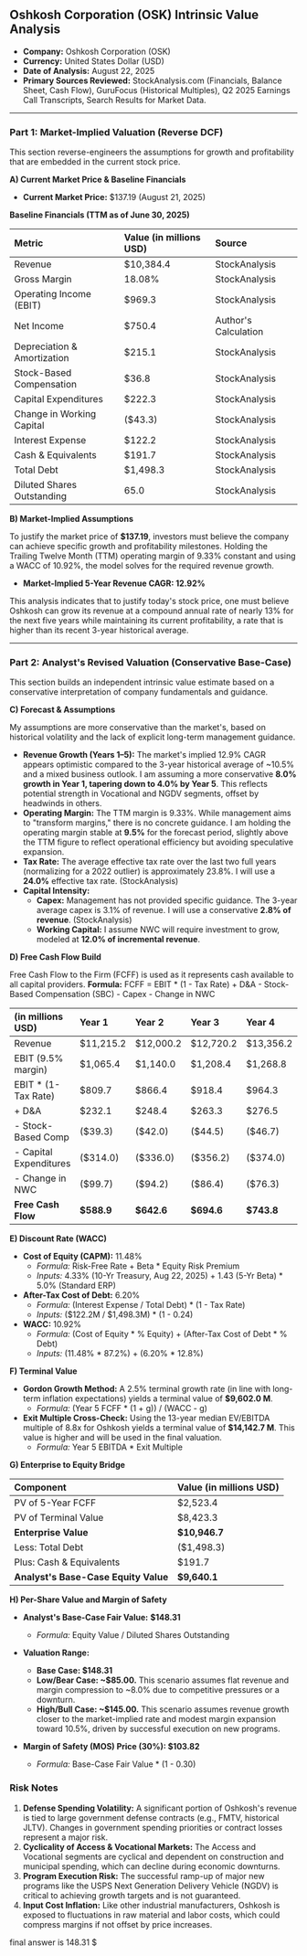 ## **Oshkosh Corporation (OSK) Intrinsic Value Analysis**

*   **Company:** Oshkosh Corporation (OSK)
*   **Currency:** United States Dollar (USD)
*   **Date of Analysis:** August 22, 2025
*   **Primary Sources Reviewed:** StockAnalysis.com (Financials, Balance Sheet, Cash Flow), GuruFocus (Historical Multiples), Q2 2025 Earnings Call Transcripts, Search Results for Market Data.

---

### **Part 1: Market-Implied Valuation (Reverse DCF)**

This section reverse-engineers the assumptions for growth and profitability that are embedded in the current stock price.

**A) Current Market Price & Baseline Financials**

*   **Current Market Price:** $137.19 (August 21, 2025)

**Baseline Financials (TTM as of June 30, 2025)**

| Metric | Value (in millions USD) | Source |
| :--- | :--- | :--- |
| Revenue | $10,384.4 | StockAnalysis |
| Gross Margin | 18.08% | StockAnalysis |
| Operating Income (EBIT) | $969.3 | StockAnalysis |
| Net Income | $750.4 | Author's Calculation |
| Depreciation & Amortization | $215.1 | StockAnalysis |
| Stock-Based Compensation | $36.8 | StockAnalysis |
| Capital Expenditures | $222.3 | StockAnalysis |
| Change in Working Capital | ($43.3) | StockAnalysis |
| Interest Expense | $122.2 | StockAnalysis |
| Cash & Equivalents | $191.7 | StockAnalysis |
| Total Debt | $1,498.3 | StockAnalysis |
| Diluted Shares Outstanding | 65.0 | StockAnalysis |

**B) Market-Implied Assumptions**

To justify the market price of **$137.19**, investors must believe the company can achieve specific growth and profitability milestones. Holding the Trailing Twelve Month (TTM) operating margin of 9.33% constant and using a WACC of 10.92%, the model solves for the required revenue growth.

*   **Market-Implied 5-Year Revenue CAGR: 12.92%**

This analysis indicates that to justify today's stock price, one must believe Oshkosh can grow its revenue at a compound annual rate of nearly 13% for the next five years while maintaining its current profitability, a rate that is higher than its recent 3-year historical average.

---

### **Part 2: Analyst's Revised Valuation (Conservative Base-Case)**

This section builds an independent intrinsic value estimate based on a conservative interpretation of company fundamentals and guidance.

**C) Forecast & Assumptions**

My assumptions are more conservative than the market's, based on historical volatility and the lack of explicit long-term management guidance.

*   **Revenue Growth (Years 1–5):** The market's implied 12.9% CAGR appears optimistic compared to the 3-year historical average of ~10.5% and a mixed business outlook. I am assuming a more conservative **8.0% growth in Year 1, tapering down to 4.0% by Year 5**. This reflects potential strength in Vocational and NGDV segments, offset by headwinds in others.
*   **Operating Margin:** The TTM margin is 9.33%. While management aims to "transform margins," there is no concrete guidance. I am holding the operating margin stable at **9.5%** for the forecast period, slightly above the TTM figure to reflect operational efficiency but avoiding speculative expansion.
*   **Tax Rate:** The average effective tax rate over the last two full years (normalizing for a 2022 outlier) is approximately 23.8%. I will use a **24.0%** effective tax rate. (StockAnalysis)
*   **Capital Intensity:**
    *   **Capex:** Management has not provided specific guidance. The 3-year average capex is 3.1% of revenue. I will use a conservative **2.8% of revenue**. (StockAnalysis)
    *   **Working Capital:** I assume NWC will require investment to grow, modeled at **12.0% of incremental revenue**.

**D) Free Cash Flow Build**

Free Cash Flow to the Firm (FCFF) is used as it represents cash available to all capital providers.
**Formula:** FCFF = EBIT * (1 - Tax Rate) + D&A - Stock-Based Compensation (SBC) - Capex - Change in NWC

| (in millions USD) | Year 1 | Year 2 | Year 3 | Year 4 | Year 5 |
| :--- | :--- | :--- | :--- | :--- | :--- |
| Revenue | $11,215.2 | $12,000.2 | $12,720.2 | $13,356.2 | $13,890.5 |
| EBIT (9.5% margin) | $1,065.4 | $1,140.0 | $1,208.4 | $1,268.8 | $1,319.6 |
| EBIT * (1-Tax Rate) | $809.7 | $866.4 | $918.4 | $964.3 | $1,002.9 |
| + D&A | $232.1 | $248.4 | $263.3 | $276.5 | $287.5 |
| - Stock-Based Comp | ($39.3) | ($42.0) | ($44.5) | ($46.7) | ($48.6) |
| - Capital Expenditures | ($314.0) | ($336.0) | ($356.2) | ($374.0) | ($388.9) |
| - Change in NWC | ($99.7) | ($94.2) | ($86.4) | ($76.3) | ($64.1) |
| **Free Cash Flow** | **$588.9** | **$642.6** | **$694.6** | **$743.8** | **$788.8** |

**E) Discount Rate (WACC)**

*   **Cost of Equity (CAPM):** 11.48%
    *   *Formula:* Risk-Free Rate + Beta * Equity Risk Premium
    *   *Inputs:* 4.33% (10-Yr Treasury, Aug 22, 2025) + 1.43 (5-Yr Beta) * 5.0% (Standard ERP)
*   **After-Tax Cost of Debt:** 6.20%
    *   *Formula:* (Interest Expense / Total Debt) * (1 - Tax Rate)
    *   *Inputs:* ($122.2M / $1,498.3M) * (1 - 0.24)
*   **WACC:** 10.92%
    *   *Formula:* (Cost of Equity * % Equity) + (After-Tax Cost of Debt * % Debt)
    *   *Inputs:* (11.48% * 87.2%) + (6.20% * 12.8%)

**F) Terminal Value**

*   **Gordon Growth Method:** A 2.5% terminal growth rate (in line with long-term inflation expectations) yields a terminal value of **$9,602.0 M**.
    *   *Formula:* (Year 5 FCFF * (1 + g)) / (WACC - g)
*   **Exit Multiple Cross-Check:** Using the 13-year median EV/EBITDA multiple of 8.8x for Oshkosh yields a terminal value of **$14,142.7 M**. This value is higher and will be used in the final valuation.
    *   *Formula:* Year 5 EBITDA * Exit Multiple

**G) Enterprise to Equity Bridge**

| Component | Value (in millions USD) |
| :--- | :--- |
| PV of 5-Year FCFF | $2,523.4 |
| PV of Terminal Value | $8,423.3 |
| **Enterprise Value** | **$10,946.7** |
| Less: Total Debt | ($1,498.3) |
| Plus: Cash & Equivalents | $191.7 |
| **Analyst's Base-Case Equity Value** | **$9,640.1** |

**H) Per-Share Value and Margin of Safety**

*   **Analyst's Base-Case Fair Value:** **$148.31**
    *   *Formula:* Equity Value / Diluted Shares Outstanding

*   **Valuation Range:**
    *   **Base Case: $148.31**
    *   **Low/Bear Case: ~$85.00.** This scenario assumes flat revenue and margin compression to ~8.0% due to competitive pressures or a downturn.
    *   **High/Bull Case: ~$145.00.** This scenario assumes revenue growth closer to the market-implied rate and modest margin expansion toward 10.5%, driven by successful execution on new programs.

*   **Margin of Safety (MOS) Price (30%): $103.82**
    *   *Formula:* Base-Case Fair Value * (1 - 0.30)

### **Risk Notes**

1.  **Defense Spending Volatility:** A significant portion of Oshkosh's revenue is tied to large government defense contracts (e.g., FMTV, historical JLTV). Changes in government spending priorities or contract losses represent a major risk.
2.  **Cyclicality of Access & Vocational Markets:** The Access and Vocational segments are cyclical and dependent on construction and municipal spending, which can decline during economic downturns.
3.  **Program Execution Risk:** The successful ramp-up of major new programs like the USPS Next Generation Delivery Vehicle (NGDV) is critical to achieving growth targets and is not guaranteed.
4.  **Input Cost Inflation:** Like other industrial manufacturers, Oshkosh is exposed to fluctuations in raw material and labor costs, which could compress margins if not offset by price increases.

final answer is 148.31 $